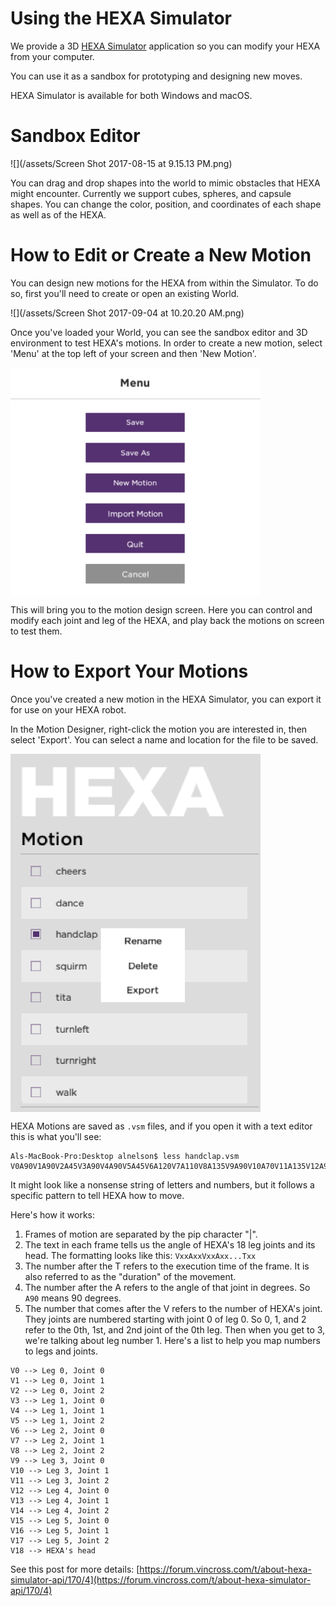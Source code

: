 # Using the HEXA Simulator

We provide a 3D [HEXA Simulator](https://www.vincross.com/download-hexa-simulator) application so you can modify your HEXA from your computer.

You can use it as a sandbox for prototyping and designing new moves.

HEXA Simulator is available for both Windows and macOS.

# Sandbox Editor

![](/assets/Screen Shot 2017-08-15 at 9.15.13 PM.png)

You can drag and drop shapes into the world to mimic obstacles that HEXA might encounter. Currently we support cubes, spheres, and capsule shapes. You can change the color, position, and coordinates of each shape as well as of the HEXA.

# How to Edit or Create a New Motion

You can design new motions for the HEXA from within the Simulator. To do so, first you'll need to create or open an existing World.

![](/assets/Screen Shot 2017-09-04 at 10.20.20 AM.png)

Once you've loaded your World, you can see the sandbox editor and 3D environment to test HEXA's motions. In order to create a new motion, select 'Menu' at the top left of your screen and then 'New Motion'.

<img src="/assets/Screen Shot 2017-09-04 at 10.20.47 AM.png" align="center" width=400>

This will bring you to the motion design screen. Here you can control and modify each joint and leg of the HEXA, and play back the motions on screen to test them.



# How to Export Your Motions

Once you've created a new motion in the HEXA Simulator, you can export it for use on your HEXA robot.

In the Motion Designer, right-click the motion you are interested in, then select 'Export'. You can select a name and location for the file to be saved.

<img src="/assets/Screen Shot 2017-09-04 at 11.41.55 AM.png" align="center" width=400>

HEXA Motions are saved as `.vsm` files, and if you open it with a text editor this is what you'll see:

```
Als-MacBook-Pro:Desktop alnelson$ less handclap.vsm
V0A90V1A90V2A45V3A90V4A90V5A45V6A120V7A110V8A135V9A90V10A70V11A135V12A90V13A70V14A135V15A60V16A110V17A135V18A0T200|V0A60V1A70V2A45V3A120V4A70V5A45V6A120V7A110V8A135V9A90V10A70V11A135V12A90V13A70V14A135V15A60V16A110V17A135V18A0T200
```

It might look like a nonsense string of letters and numbers, but it follows a specific pattern to tell HEXA how to move.

Here's how it works:

1. Frames of motion are separated by the pip character "|".
2. The text in each frame tells us the angle of HEXA's 18 leg joints and its head. The formatting looks like this: `VxxAxxVxxAxx...Txx`
3. The number after the T refers to the execution time of the frame. It is also referred to as the "duration" of the movement.
4. The number after the A refers to the angle of that joint in degrees. So `A90` means 90 degrees.
5. The number that comes after the V refers to the number of HEXA's joint. They joints are numbered starting with joint 0 of leg 0. So 0, 1, and 2 refer to the 0th, 1st, and 2nd joint of the 0th leg. Then when you get to 3, we're talking about leg number 1. Here's a list to help you map numbers to legs and joints.

```
V0 --> Leg 0, Joint 0
V1 --> Leg 0, Joint 1
V2 --> Leg 0, Joint 2
V3 --> Leg 1, Joint 0
V4 --> Leg 1, Joint 1
V5 --> Leg 1, Joint 2
V6 --> Leg 2, Joint 0
V7 --> Leg 2, Joint 1
V8 --> Leg 2, Joint 2
V9 --> Leg 3, Joint 0
V10 --> Leg 3, Joint 1
V11 --> Leg 3, Joint 2
V12 --> Leg 4, Joint 0
V13 --> Leg 4, Joint 1
V14 --> Leg 4, Joint 2
V15 --> Leg 5, Joint 0
V16 --> Leg 5, Joint 1
V17 --> Leg 5, Joint 2
V18 --> HEXA's head
```

See this post for more details: [https://forum.vincross.com/t/about-hexa-simulator-api/170/4](https://forum.vincross.com/t/about-hexa-simulator-api/170/4)
